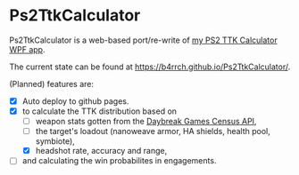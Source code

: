 # Ps2TtkCalculator

Ps2TtkCalculator is a web-based port/re-write of [my PS2 TTK Calculator WPF app](https://github.com/B4rrCH/PS2_TTK_Calculator/). 

The current state can be found at https://b4rrch.github.io/Ps2TtkCalculator/.

(Planned) features are:    
  - [x] Auto deploy to github pages.
  - [x] to calculate the TTK distribution based on
    - [ ] weapon stats gotten from the [Daybreak Games Census API](http://census.daybreakgames.com/),
    - [ ] the target's loadout (nanoweave armor, HA shields, health pool, symbiote),
    - [x] headshot rate, accuracy and range,
  - [ ] and calculating the win probabilites in engagements.
